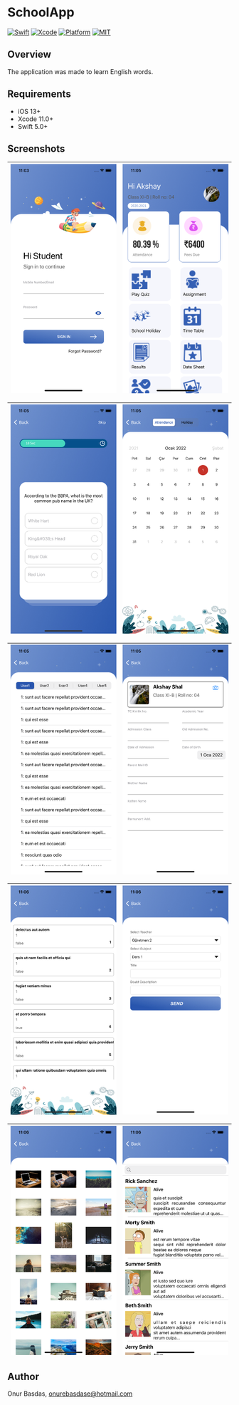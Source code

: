 # SchoolApp

[![Swift](https://img.shields.io/badge/Swift-5-orange.svg)](https://swift.org)
[![Xcode](https://img.shields.io/badge/Xcode-12.4-blue.svg)](https://developer.apple.com/xcode)
[![Platform](https://img.shields.io/badge/platforms-iOS%20%7C%20-green.svg)](https://github.com/sozman/instagram-clone-swiftUI.git)
[![MIT](https://img.shields.io/badge/licenses-MIT-red.svg)](https://opensource.org/licenses/MIT)

## Overview
The application was made to learn English words.

## Requirements
* iOS 13+
* Xcode 11.0+
* Swift 5.0+


## Screenshots

| ![Search](image/1.png) | ![HomeDark](image/2.png) | 
|:---:|:---:|

| ![Search Typing](image/3.png) | ![HomeDark](image/4.png) | 
|:---:|:---:|

| ![Result](image/5.png) | ![HomeDark](image/6.png) | 
|:---:|:---:|

| ![Result](image/7.png) | ![HomeDark](image/8.png) | 
|:---:|:---:|

| ![Result](image/9.png) | ![HomeDark](image/10.png) | 
|:---:|:---:|

## Author
Onur Basdas, onurebasdase@hotmail.com


